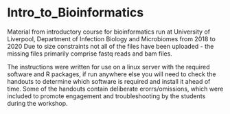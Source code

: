 # Intro_to_Bioinformatics
Material from introductory course for bioinformatics run at University of Liverpool, Department of Infection Biology and Microbiomes from 2018 to 2020
Due to size constraints not all of the files have been uploaded - the missing files primarily comprise fastq reads and bam files.

The instructions were written for use on a linux server with the required software and R packages, if run anywhere else you will need to check the handouts to determine which software is required and install it ahead of time. Some of the handouts contain deliberate erorrs/omissions, which were included to promote engagement and troubleshooting by the students during the workshop.